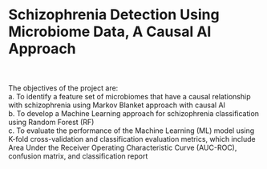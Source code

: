 # Schizophrenia Detection Using Microbiome Data, A Causal AI Approach
<br>
<br>
The objectives of the project are:
<br>
a. To identify a feature set of microbiomes that have a causal relationship with schizophrenia using Markov Blanket approach with causal AI
<br>
b. To develop a Machine Learning approach for schizophrenia classification using Random Forest (RF)
<br>
c. To evaluate the performance of the Machine Learning (ML) model using K-fold cross-validation and classification evaluation metrics, which include Area Under the Receiver Operating Characteristic Curve (AUC-ROC), confusion matrix, and classification report
